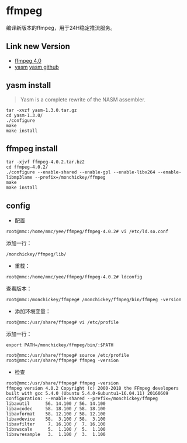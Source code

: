 # ffmpeg

编译新版本的ffmpeg，用于24H稳定推流服务。

## Link new Version
- [ffmpeg 4.0](http://www.ffmpeg.org/download.html)
- [yasm](http://yasm.tortall.net/) [yasm github](https://github.com/yasm/yasm)

## yasm install
> Yasm is a complete rewrite of the NASM assembler.

```
tar -xvzf yasm-1.3.0.tar.gz
cd yasm-1.3.0/
./configure
make
make install
```
## ffmpeg install

```
tar -xjvf ffmpeg-4.0.2.tar.bz2
cd ffmpeg-4.0.2/
./configure --enable-shared --enable-gpl --enable-libx264 --enable-libmp3lame --prefix=/monchickey/ffmpeg
make
make install
```

## config

- 配置
```
root@mmc:/home/mmc/yee/ffmpeg/ffmpeg-4.0.2# vi /etc/ld.so.conf
```
添加一行：
```
/monchickey/ffmpeg/lib/
```
- 重载：
```
root@mmc:/home/mmc/yee/ffmpeg/ffmpeg-4.0.2# ldconfig
```
查看版本：
```
root@mmc:/monchickey/ffmpeg# /monchickey/ffmpeg/bin/ffmpeg -version
```
- 添加环境变量：
```
root@mmc:/usr/share/ffmpeg# vi /etc/profile
```
添加一行：
```
export PATH=/monchickey/ffmpeg/bin/:$PATH
```

```
root@mmc:/usr/share/ffmpeg# source /etc/profile
root@mmc:/usr/share/ffmpeg# ffmpeg -version
```

- 检查

```
root@mmc:/usr/share/ffmpeg# ffmpeg -version
ffmpeg version 4.0.2 Copyright (c) 2000-2018 the FFmpeg developers
built with gcc 5.4.0 (Ubuntu 5.4.0-6ubuntu1~16.04.11) 20160609
configuration: --enable-shared --prefix=/monchickey/ffmpeg
libavutil      56. 14.100 / 56. 14.100
libavcodec     58. 18.100 / 58. 18.100
libavformat    58. 12.100 / 58. 12.100
libavdevice    58.  3.100 / 58.  3.100
libavfilter     7. 16.100 /  7. 16.100
libswscale      5.  1.100 /  5.  1.100
libswresample   3.  1.100 /  3.  1.100
```



